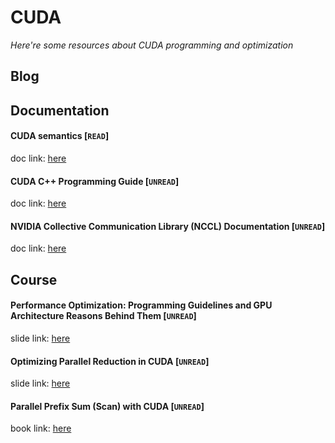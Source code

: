 # CUDA
*Here're some resources about CUDA programming and optimization*


## Blog


## Documentation

#### CUDA semantics [`READ`]

doc link: [here](https://pytorch.org/docs/main/notes/cuda.html#cuda-memory-management)

#### CUDA C++ Programming Guide [`UNREAD`]

doc link: [here](https://docs.nvidia.com/cuda/cuda-c-programming-guide/index.html#)

#### NVIDIA Collective Communication Library (NCCL) Documentation [`UNREAD`]

doc link: [here](https://docs.nvidia.com/deeplearning/nccl/user-guide/docs/)


## Course

#### Performance Optimization: Programming Guidelines and GPU Architecture Reasons Behind Them [`UNREAD`]

slide link: [here](https://on-demand.gputechconf.com/gtc/2013/presentations/S3466-Programming-Guidelines-GPU-Architecture.pdf)


#### Optimizing Parallel Reduction in CUDA [`UNREAD`]

slide link: [here](https://developer.download.nvidia.com/compute/cuda/1.1-Beta/x86_website/projects/reduction/doc/reduction.pdf)


#### Parallel Prefix Sum (Scan) with CUDA [`UNREAD`]

book link: [here](https://developer.nvidia.com/gpugems/gpugems3/part-vi-gpu-computing/chapter-39-parallel-prefix-sum-scan-cuda)